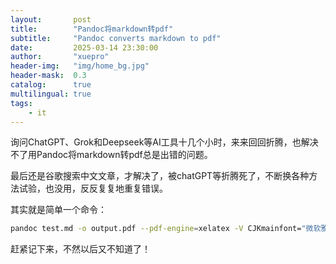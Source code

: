 ```yaml
---
layout:       post
title:        "Pandoc将markdown转pdf"
subtitle:     "Pandoc converts markdown to pdf"
date:         2025-03-14 23:30:00
author:       "xuepro"
header-img:   "img/home_bg.jpg"
header-mask:  0.3
catalog:      true
multilingual: true
tags:
    - it
---
```


询问ChatGPT、Grok和Deepseek等AI工具十几个小时，来来回回折腾，也解决不了用Pandoc将markdown转pdf总是出错的问题。

最后还是谷歌搜索中文文章，才解决了，被chatGPT等折腾死了，不断换各种方法试验，也没用，反反复复地重复错误。

其实就是简单一个命令：

```bash
pandoc test.md -o output.pdf --pdf-engine=xelatex -V CJKmainfont="微软雅黑" -V mainfont="Times New Roman"
```
赶紧记下来，不然以后又不知道了！

